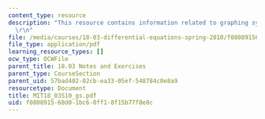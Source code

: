 ```yaml
---
content_type: resource
description: "This resource contains information related to graphing systems. \r\n\
  \r\n"
file: /media/courses/18-03-differential-equations-spring-2010/f080891568d01bc60ff18f15b77f8e8c_MIT18_03S10_gs.pdf
file_type: application/pdf
learning_resource_types: []
ocw_type: OCWFile
parent_title: 18.03 Notes and Exercises
parent_type: CourseSection
parent_uid: 57bad402-02cb-ea33-05ef-548784c0e8a9
resourcetype: Document
title: MIT18_03S10_gs.pdf
uid: f0808915-68d0-1bc6-0ff1-8f15b77f8e8c
---
```

